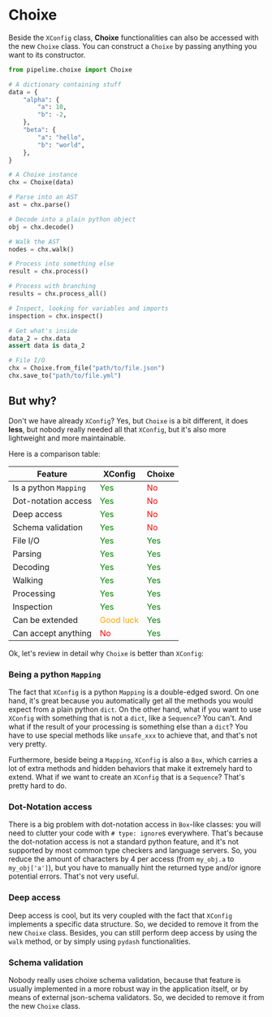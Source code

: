 # Choixe

Beside the `XConfig` class, **Choixe** functionalities can also be accessed with the new `Choixe` class. You can construct a `Choixe` by passing anything you want to its constructor. 

```python
from pipelime.choixe import Choixe

# A dictionary containing stuff
data = {
    "alpha": {
        "a": 10,
        "b": -2,
    },
    "beta": {
        "a": "hello",
        "b": "world",
    },
}

# A Choixe instance
chx = Choixe(data)

# Parse into an AST
ast = chx.parse()

# Decode into a plain python object
obj = chx.decode()

# Walk the AST
nodes = chx.walk()

# Process into something else
result = chx.process()

# Process with branching
results = chx.process_all()

# Inspect, looking for variables and imports
inspection = chx.inspect()

# Get what's inside
data_2 = chx.data
assert data is data_2

# File I/O
chx = Choixe.from_file("path/to/file.json")
chx.save_to("path/to/file.yml")
```

## But why?

Don't we have already `XConfig`? Yes, but `Choixe` is a bit different, it does **less**, but nobody really needed all that `XConfig`, but it's also more lightweight and more maintainable. 

Here is a comparison table:

| **Feature**           | **XConfig**                                 | **Choixe**                           |
| --------------------- | ------------------------------------------- | ------------------------------------ |
| Is a python `Mapping` | <span style="color:green">Yes</span>        | <span style="color:red">No</span>    |
| Dot-notation access   | <span style="color:green">Yes</span>        | <span style="color:red">No</span>    |
| Deep access           | <span style="color:green">Yes</span>        | <span style="color:red">No</span>    |
| Schema validation     | <span style="color:green">Yes</span>        | <span style="color:red">No</span>    |
| File I/O              | <span style="color:green">Yes</span>        | <span style="color:green">Yes</span> |
| Parsing               | <span style="color:green">Yes</span>        | <span style="color:green">Yes</span> |
| Decoding              | <span style="color:green">Yes</span>        | <span style="color:green">Yes</span> |
| Walking               | <span style="color:green">Yes</span>        | <span style="color:green">Yes</span> |
| Processing            | <span style="color:green">Yes</span>        | <span style="color:green">Yes</span> |
| Inspection            | <span style="color:green">Yes</span>        | <span style="color:green">Yes</span> |
| Can be extended       | <span style="color:orange">Good luck</span> | <span style="color:green">Yes</span> |
| Can accept anything   | <span style="color:red">No</span>           | <span style="color:green">Yes</span> |

Ok, let's review in detail why `Choixe` is better than `XConfig`:

### Being a python `Mapping`

The fact that `XConfig` is a python `Mapping` is a double-edged sword. On one hand, it's great because you automatically get all the methods you would expect from a plain python `dict`. On the other hand, what if you want to use `XConfig` with something that is not a `dict`, like a `Sequence`? You can't. And what if the result of your processing is something else than a `dict`? You have to use special methods like `unsafe_xxx` to achieve that, and that's not very pretty.

Furthermore, beside being a `Mapping`, `XConfig` is also a `Box`, which carries a lot of extra methods and hidden behaviors that make it extremely hard to extend. What if we want to create an `XConfig` that is a `Sequence`? That's pretty hard to do.

### Dot-Notation access

There is a big problem with dot-notation access in `Box`-like classes: you will need to clutter your code with `# type: ignore`s everywhere. That's because the dot-notation access is not a standard python feature, and it's not supported by most common type checkers and language servers. So, you reduce the amount of characters by 4 per access (from `my_obj.a` to `my_obj['a']`), but you have to manually hint the returned type and/or ignore potential errors. That's not very useful.

### Deep access

Deep access is cool, but its very coupled with the fact that `XConfig` implements a specific data structure. So, we decided to remove it from the new `Choixe` class. Besides, you can still perform deep access by using the `walk` method, or by simply using `pydash` functionalities.

### Schema validation

Nobody really uses choixe schema validation, because that feature is usually implemented in a more robust way in the application itself, or by means of external json-schema validators. So, we decided to remove it from the new `Choixe` class.
